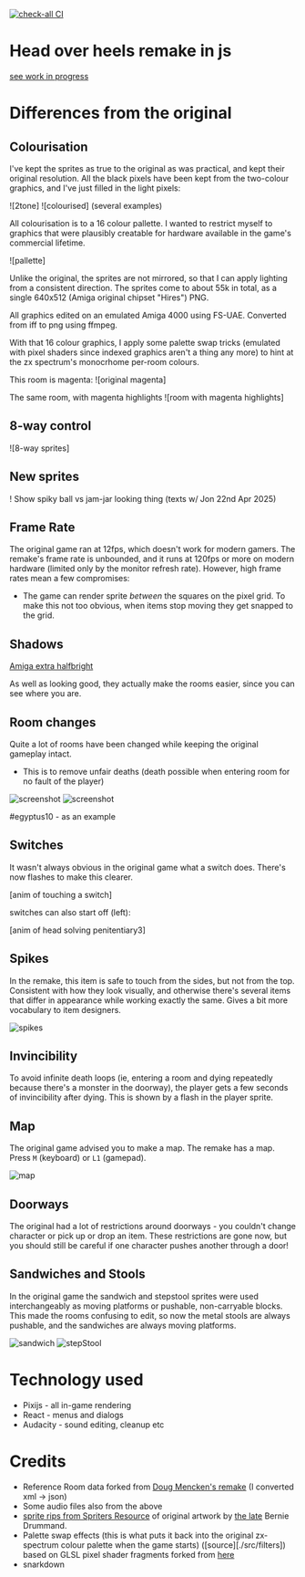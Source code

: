 [![check-all CI](https://github.com/jimhigson/head-over-heels-online/actions/workflows/check.yml/badge.svg)](https://github.com/jimhigson/head-over-heels-online/actions/workflows/check.yml)

# Head over heels remake in js

[see work in progress](https://blockstack.ing/)

Differences from the original
=============================

Colourisation
-------------

I've kept the sprites as true to the original as was practical,
and kept their original resolution. All the black pixels have been
kept from the two-colour graphics, and I've just filled in the
light pixels:

![2tone] ![colourised]
(several examples)

All colourisation is to a 16 colour pallette. I wanted to restrict myself
to graphics that were plausibly creatable for hardware available in the 
game's commercial lifetime.

![pallette]

Unlike the original, the sprites are not mirrored, so that I can
apply lighting from a consistent direction. The sprites come to about 55k in total, as a single 640x512 (Amiga original chipset "Hires") PNG.

All graphics edited on an emulated Amiga 4000 using FS-UAE. Converted from iff to png using ffmpeg.

With that 16 colour graphics, I apply some palette swap tricks (emulated
with pixel shaders since indexed graphics aren't a thing any more) to
hint at the zx spectrum's monocrhome per-room colours.

This room is magenta:
![original magenta]

The same room, with magenta highlights
![room with magenta highlights]

8-way control
-------------
![8-way sprites]

New sprites
-----------

! Show spiky ball vs jam-jar looking thing (texts w/ Jon 22nd Apr 2025)

Frame Rate
----------

The original game ran at 12fps, which doesn't work for modern gamers. The remake's frame rate is unbounded, and it runs at 120fps or more on modern hardware (limited only by the monitor refresh rate). However, high frame rates mean a few compromises:

* The game can render sprite *between* the squares on the pixel grid. To make this not too obvious, when items stop moving they get snapped to the grid.

Shadows
-------
[Amiga extra halfbright](https://amiga.lychesis.net/articles/ExtraHalfBright.html)

As well as looking good, they actually make the rooms easier, since you can see where you are.

Room changes
------------

Quite a lot of rooms have been changed while keeping the original gameplay intact.

* This is to remove unfair deaths (death possible when entering room for no fault of the player)

![screenshot](before) ![screenshot](after)

#egyptus10 - as an example

Switches
--------

It wasn't always obvious in the original game what a switch does. There's now flashes to make this clearer.

[anim of touching a switch]

switches can also start off (left):

[anim of head solving penitentiary3]

Spikes
------

In the remake, this item is safe to touch from the sides, but not from the top. Consistent with how they look visually, and otherwise there's several items that
differ in appearance while working exactly the same. Gives a bit more vocabulary to
item designers.

![spikes](spikes)

Invincibility
-------------

To avoid infinite death loops (ie, entering a room and dying repeatedly because there's a monster in the doorway), the player gets a few seconds of invincibility after dying. This is shown by a flash in the player sprite.

Map
---
The original game advised you to make a map. The remake has a map. Press `M` (keyboard) or `L1` (gamepad).

![map](map)

Doorways
--------

The original had a lot of restrictions around doorways - you couldn't change character or pick up
or drop an item. These restrictions are gone now, but you should still be careful if one character
pushes another through a door!

Sandwiches and Stools
---------------------

In the original game the sandwich and stepstool sprites were used interchangeably as moving platforms
or pushable, non-carryable blocks. This made the rooms confusing to edit, so now the metal stools are
always pushable, and the sandwiches are always moving platforms.

![sandwich](sandwich)
![stepStool](stepStool)


Technology used
===============

* Pixijs - all in-game rendering
* React - menus and dialogs
* Audacity - sound editing, cleanup etc

Credits
=======

- Reference Room data forked from [Doug Mencken's remake](https://github.com/dougmencken/HeadOverHeels/tree/master/gamedata) (I converted xml -> json)
- Some audio files also from the above
- [sprite rips from Spriters Resource](https://www.spriters-resource.com/zx_spectrum/headoverheels/) of original artwork by [the late](https://www.theregister.com/2021/11/17/rip_bernie_drummond/) Bernie Drummand.
- Palette swap effects (this is what puts it back into the original zx-spectrum colour palette when the game starts) ([source][./src/filters]) based on GLSL pixel shader fragments forked from [here](https://github.com/pixijs/filters/blob/main/src/color-replace/ColorReplaceFilter.ts)
- snarkdown